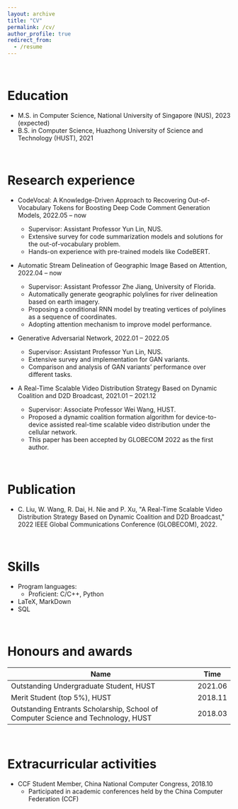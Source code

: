 ```yaml
---
layout: archive
title: "CV"
permalink: /cv/
author_profile: true
redirect_from:
  - /resume
---
```


<br>

Education
======
* M.S. in Computer Science, National University of Singapore (NUS), 2023 (expected)
* B.S. in Computer Science, Huazhong University of Science and Technology (HUST), 2021

<br>

Research experience
======
* CodeVocal: A Knowledge-Driven Approach to Recovering Out-of-Vocabulary Tokens for Boosting Deep Code Comment Generation Models, 2022.05 – now
  * Supervisor: Assistant Professor Yun Lin, NUS.
  * Extensive survey for code summarization models and solutions for the out-of-vocabulary problem.
  * Hands-on experience with pre-trained models like CodeBERT.

* Automatic Stream Delineation of Geographic Image Based on Attention, 2022.04 – now
  * Supervisor: Assistant Professor Zhe Jiang, University of Florida.
  * Automatically generate geographic polylines for river delineation based on earth imagery.
  * Proposing a conditional RNN model by treating vertices of polylines as a sequence of coordinates.
  * Adopting attention mechanism to improve model performance.

* Generative Adversarial Network, 2022.01 – 2022.05
  * Supervisor: Assistant Professor Yun Lin, NUS.
  * Extensive survey and implementation for GAN variants.
  * Comparison and analysis of GAN variants’ performance over different tasks.

* A Real-Time Scalable Video Distribution Strategy Based on Dynamic Coalition and D2D Broadcast, 2021.01 – 2021.12
  * Supervisor: Associate Professor Wei Wang, HUST.
  * Proposed a dynamic coalition formation algorithm for device-to-device assisted real-time scalable video distribution under the cellular network.
  * This paper has been accepted by GLOBECOM 2022 as the first author.

<br>

Publication
======
* C. Liu, W. Wang, R. Dai, H. Nie and P. Xu, "A Real-Time Scalable Video Distribution Strategy Based on Dynamic Coalition and D2D Broadcast," 2022 IEEE Global Communications Conference (GLOBECOM), 2022.

<br>

Skills
======
* Program languages: 
  * Proficient: C/C++, Python
* LaTeX, MarkDown
* SQL

<br>

Honours and awards
======

| Name | Time |
| ------ | ------ |
| Outstanding Undergraduate Student, HUST | 2021.06 |
| Merit Student (top 5%), HUST | 2018.11 |
| Outstanding Entrants Scholarship, School of Computer Science and Technology, HUST | 2018.03 | 

<br>

Extracurricular activities
======
  * CCF Student Member, China National Computer Congress, 2018.10
    * Participated in academic conferences held by the China Computer Federation (CCF)